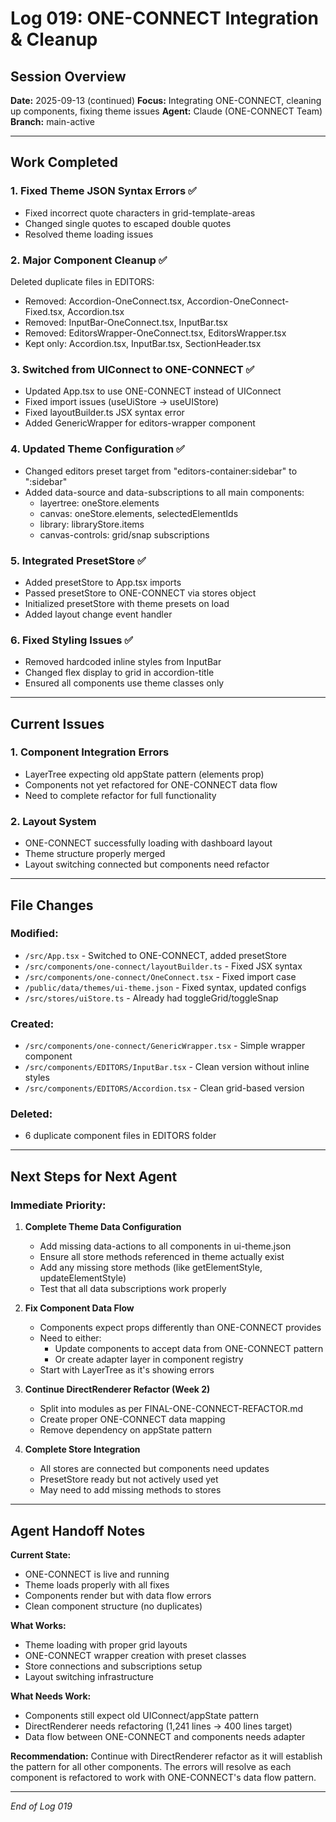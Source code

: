# Log 019: ONE-CONNECT Integration & Cleanup

## Session Overview
**Date:** 2025-09-13 (continued)
**Focus:** Integrating ONE-CONNECT, cleaning up components, fixing theme issues
**Agent:** Claude (ONE-CONNECT Team)
**Branch:** main-active

---

## Work Completed

### 1. Fixed Theme JSON Syntax Errors ✅
- Fixed incorrect quote characters in grid-template-areas
- Changed single quotes to escaped double quotes
- Resolved theme loading issues

### 2. Major Component Cleanup ✅
Deleted duplicate files in EDITORS:
- Removed: Accordion-OneConnect.tsx, Accordion-OneConnect-Fixed.tsx, Accordion.tsx
- Removed: InputBar-OneConnect.tsx, InputBar.tsx  
- Removed: EditorsWrapper-OneConnect.tsx, EditorsWrapper.tsx
- Kept only: Accordion.tsx, InputBar.tsx, SectionHeader.tsx

### 3. Switched from UIConnect to ONE-CONNECT ✅
- Updated App.tsx to use ONE-CONNECT instead of UIConnect
- Fixed import issues (useUiStore → useUIStore)
- Fixed layoutBuilder.ts JSX syntax error
- Added GenericWrapper for editors-wrapper component

### 4. Updated Theme Configuration ✅
- Changed editors preset target from "editors-container:sidebar" to ":sidebar"
- Added data-source and data-subscriptions to all main components:
  - layertree: oneStore.elements
  - canvas: oneStore.elements, selectedElementIds
  - library: libraryStore.items
  - canvas-controls: grid/snap subscriptions

### 5. Integrated PresetStore ✅
- Added presetStore to App.tsx imports
- Passed presetStore to ONE-CONNECT via stores object
- Initialized presetStore with theme presets on load
- Added layout change event handler

### 6. Fixed Styling Issues ✅
- Removed hardcoded inline styles from InputBar
- Changed flex display to grid in accordion-title
- Ensured all components use theme classes only

---

## Current Issues

### 1. Component Integration Errors
- LayerTree expecting old appState pattern (elements prop)
- Components not yet refactored for ONE-CONNECT data flow
- Need to complete refactor for full functionality

### 2. Layout System
- ONE-CONNECT successfully loading with dashboard layout
- Theme structure properly merged
- Layout switching connected but components need refactor

---

## File Changes

### Modified:
- `/src/App.tsx` - Switched to ONE-CONNECT, added presetStore
- `/src/components/one-connect/layoutBuilder.ts` - Fixed JSX syntax
- `/src/components/one-connect/OneConnect.tsx` - Fixed import case
- `/public/data/themes/ui-theme.json` - Fixed syntax, updated configs
- `/src/stores/uiStore.ts` - Already had toggleGrid/toggleSnap

### Created:
- `/src/components/one-connect/GenericWrapper.tsx` - Simple wrapper component
- `/src/components/EDITORS/InputBar.tsx` - Clean version without inline styles
- `/src/components/EDITORS/Accordion.tsx` - Clean grid-based version

### Deleted:
- 6 duplicate component files in EDITORS folder

---

## Next Steps for Next Agent

### Immediate Priority:
1. **Complete Theme Data Configuration**
   - Add missing data-actions to all components in ui-theme.json
   - Ensure all store methods referenced in theme actually exist
   - Add any missing store methods (like getElementStyle, updateElementStyle)
   - Test that all data subscriptions work properly

2. **Fix Component Data Flow**
   - Components expect props differently than ONE-CONNECT provides
   - Need to either:
     - Update components to accept data from ONE-CONNECT pattern
     - Or create adapter layer in component registry
   - Start with LayerTree as it's showing errors

3. **Continue DirectRenderer Refactor (Week 2)**
   - Split into modules as per FINAL-ONE-CONNECT-REFACTOR.md
   - Create proper ONE-CONNECT data mapping
   - Remove dependency on appState pattern

4. **Complete Store Integration**
   - All stores are connected but components need updates
   - PresetStore ready but not actively used yet
   - May need to add missing methods to stores

---

## Agent Handoff Notes

**Current State:**
- ONE-CONNECT is live and running
- Theme loads properly with all fixes
- Components render but with data flow errors
- Clean component structure (no duplicates)

**What Works:**
- Theme loading with proper grid layouts
- ONE-CONNECT wrapper creation with preset classes
- Store connections and subscriptions setup
- Layout switching infrastructure

**What Needs Work:**
- Components still expect old UIConnect/appState pattern
- DirectRenderer needs refactoring (1,241 lines → 400 lines target)
- Data flow between ONE-CONNECT and components needs adapter

**Recommendation:**
Continue with DirectRenderer refactor as it will establish the pattern for all other components. The errors will resolve as each component is refactored to work with ONE-CONNECT's data flow pattern.

---

*End of Log 019*